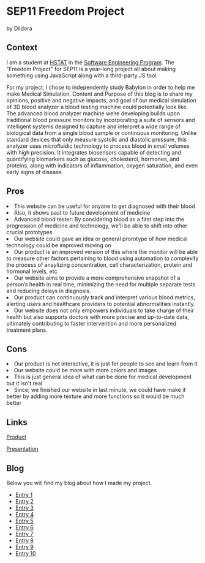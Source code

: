 # SEP11 Freedom Project
by Dildora

## Context
I am a student at [HSTAT](https://www.hstat.org/) in the [Software Engineering Program](https://hstatsep.github.io/). The "Freedom Project" for SEP11 is a year-long project all about making something using JavaScript along with a third-party JS tool.

For my project, I chose to independently study Babylon in order to help me make Medical Simulation. Content and Purpose of this blog is to share my opinions, positive and negative impacts, and goal of our medical simulation of 3D blood analyzer a blood testing machine could potentially look like. The advanced blood analyzer machine we’re developing builds upon traditional blood pressure monitors by incorporating a suite of sensors and intelligent systems designed to capture and interpret a wide range of biological data from a single blood sample or continuous monitoring. Unlike standard devices that only measure systolic and diastolic pressure, this analyzer uses microfluidic technology to process blood in small volumes with high precision. It integrates biosensors capable of detecting and quantifying biomarkers such as glucose, cholesterol, hormones, and proteins, along with indicators of inflammation, oxygen saturation, and even early signs of disease.

## Pros
<li> This website can be useful for anyone to get diagnosed with their blood </li>
<li> Also, it shows past to future development of medicine </li>
<li> Advanced blood tester: By considering blood as a first step into the progression of medicine and technology, we'll be able to shift into other crucial prototypes </li>
<li> Our website could gave an idea or general prorotype of how medical technology could be improved moving on</li>
<li> Our product is an improved version of this where the monitor will be able to measure other factors pertaining to blood using automation to complexify the process of anaylizing concentration, cell characterization, protein and hormonal levels, etc</li>
<li> Our website aims to provide a more comprehensive snapshot of a person’s health in real time, minimizing the need for multiple separate tests and reducing delays in diagnosis.</li>
<li> Our product can continuously track and interpret various blood metrics, alerting users and healthcare providers to potential abnormalities instantly. </li>
<li>Our website does not only empowers individuals to take charge of their health but also supports doctors with more precise and up-to-date data, ultimately contributing to faster intervention and more personalized treatment plans. </li>

## Cons
<li> Our product is not interactive, it is just for people to see and learn from it </li>
<li> Our website could be more with more colors and images</li>
<li> This is just general idea of what can be done for medical development but it isn't real</li>
<li> Since, we finished our website in last minute, we could have make it better by adding more texture and more functions so it would be much better</li>


## Links

[Product](https://drive.google.com/file/d/1UIKJ-Nkvs8_MwtEqwRmDLJiV7mFB_3QD/view)

[Presentation](https://docs.google.com/presentation/d/1GjRuum40-J1fS3SfWq6IdnIMmfQhBaFJrWBQh-q9T4Q/edit?usp=sharing)

## Blog
Below you will find my blog about how I made my project.

* [Entry 1](blog/entry01.md)
* [Entry 2](blog/entry02.md)
* [Entry 3](blog/entry03.md)
* [Entry 4](blog/entry04.md)
* [Entry 5](blog/entry05.md)
* [Entry 6](blog/entry06.md)
* [Entry 7](blog/entry07.md)
* [Entry 8](blog/entry08.md)
* [Entry 9](blog/entry09.md)
* [Entry 10](blog/entry10.md)
